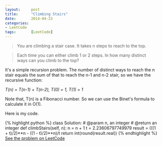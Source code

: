 ```yaml
---
layout: 	post
title:  	"Climbing Stairs"
date:   	2014-04-23
categories: 
- LeetCode
tags:		[LeetCode]
---
```


>You are climbing a stair case. It takes n steps to reach to the top.

>Each time you can either climb 1 or 2 steps. In how many distinct ways can you climb to the top?

It's a simple recursion problem. The number of distinct ways to reach the n stair equals the sum of that to reach the n-1 and n-2 stair, so we have the recursive function: 

*T(n) = T(n-1) + T(n-2), T(0) = 1, T(1) = 1*

Note that, T(n) is a Fibonacci number. So we can use the Binet's formula to calculate it in O(1).

Here is my code.

{% highlight python %}
class Solution:
    # @param n, an integer
	# @return an integer
	def climbStairs(self, n):
		n = n + 1
		t = 2.23606797749979
		result = (((1 + t)/2)**n - ((1 - t)/2)**n)/t
		return int(round(result.real))
{% endhighlight %}
[See the problem on LeetCode](http://oj.leetcode.com/problems/climbing-stairs/)